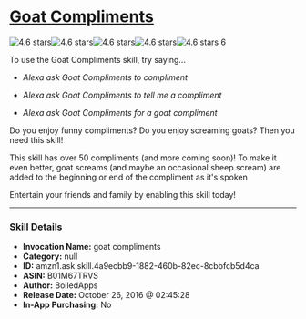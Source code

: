 # [Goat Compliments](http://alexa.amazon.com/#skills/amzn1.ask.skill.4a9ecbb9-1882-460b-82ec-8cbbfcb5d4ca)
![4.6 stars](../../images/ic_star_black_18dp_1x.png)![4.6 stars](../../images/ic_star_black_18dp_1x.png)![4.6 stars](../../images/ic_star_black_18dp_1x.png)![4.6 stars](../../images/ic_star_black_18dp_1x.png)![4.6 stars](../../images/ic_star_half_black_18dp_1x.png) 6

To use the Goat Compliments skill, try saying...

* *Alexa ask Goat Compliments to compliment*

* *Alexa ask Goat Compliments to tell me a compliment*

* *Alexa ask Goat Compliments for a goat compliment*

Do you enjoy funny compliments?  Do you enjoy screaming goats?  Then you need this skill!

This skill has over 50 compliments (and more coming soon)!  To make it even better, goat screams (and maybe an occasional sheep scream) are added to the beginning or end of the compliment as it's spoken

Entertain your friends and family by enabling this skill today!

***

### Skill Details

* **Invocation Name:** goat compliments
* **Category:** null
* **ID:** amzn1.ask.skill.4a9ecbb9-1882-460b-82ec-8cbbfcb5d4ca
* **ASIN:** B01M67TRVS
* **Author:** BoiledApps
* **Release Date:** October 26, 2016 @ 02:45:28
* **In-App Purchasing:** No

